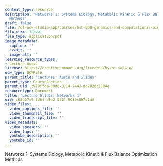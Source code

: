 ```yaml
---
content_type: resource
description: 'Networks 1: Systems Biology, Metabolic Kinetic & Flux Balance Optimization
  Methods'
draft: false
file: /ol-ocw-studio-app/courses/hst-508-genomics-and-computational-biology-fall-2002/c53a27c58db4d3a258275930c587d1a8_02inov12n1.pdf
file_size: 782991
file_type: application/pdf
image_metadata:
  caption: ''
  credit: ''
  image-alt: ''
learning_resource_types:
- Lecture Audio
license: https://creativecommons.org/licenses/by-nc-sa/4.0/
ocw_type: OCWFile
parent_title: 'Lectures: Audio and Slides'
parent_type: CourseSection
parent_uid: c970ffda-00d6-3214-7442-de7026e2584e
resourcetype: Document
title: 'Lecture Slides: Networks 1'
uid: c53a27c5-8db4-d3a2-5827-5930c587d1a8
video_files:
  video_captions_file: ''
  video_thumbnail_file: ''
  video_transcript_file: ''
video_metadata:
  video_speakers: ''
  video_tags: ''
  youtube_description: ''
  youtube_id: ''
---
```

Networks 1: Systems Biology, Metabolic Kinetic & Flux Balance Optimization Methods